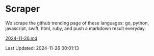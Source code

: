 # Scraper

We scrape the github trending page of these languages: go, python, javascript, swift, html, ruby, and push a markdown result everyday.

[2024-11-26.md](https://github.com/henson/Scraper/blob/master/2024-11-26.md)

Last Updated: 2024-11-26 00:01:13
